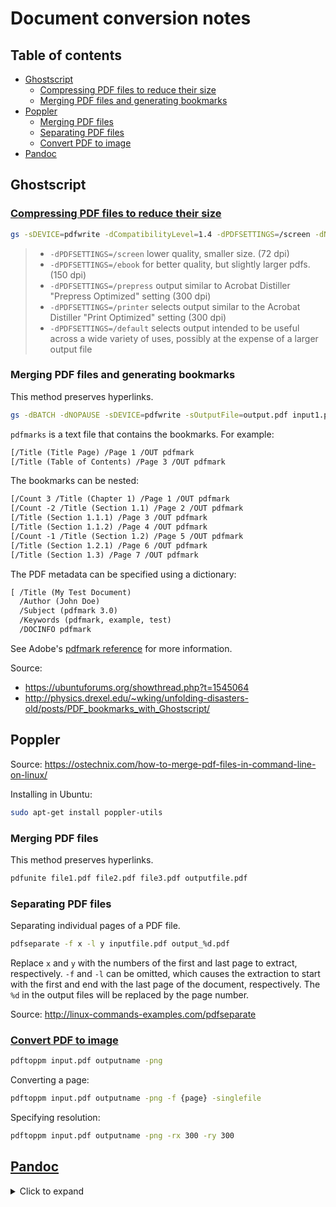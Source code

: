 # Document conversion notes <!-- omit in toc -->

## Table of contents <!-- omit in toc -->

- [Ghostscript](#ghostscript)
  - [Compressing PDF files to reduce their size](#compressing-pdf-files-to-reduce-their-size)
  - [Merging PDF files and generating bookmarks](#merging-pdf-files-and-generating-bookmarks)
- [Poppler](#poppler)
  - [Merging PDF files](#merging-pdf-files)
  - [Separating PDF files](#separating-pdf-files)
  - [Convert PDF to image](#convert-pdf-to-image)
- [Pandoc](#pandoc)

## Ghostscript

### [Compressing PDF files to reduce their size](https://askubuntu.com/a/256449/714808)

```sh
gs -sDEVICE=pdfwrite -dCompatibilityLevel=1.4 -dPDFSETTINGS=/screen -dNOPAUSE -dQUIET -dBATCH -sOutputFile=output.pdf input.pdf
```

> - `-dPDFSETTINGS=/screen` lower quality, smaller size. (72 dpi)
> - `-dPDFSETTINGS=/ebook` for better quality, but slightly larger pdfs. (150 dpi)
> - `-dPDFSETTINGS=/prepress` output similar to Acrobat Distiller "Prepress Optimized" setting (300 dpi)
> - `-dPDFSETTINGS=/printer` selects output similar to the Acrobat Distiller "Print Optimized" setting (300 dpi)
> - `-dPDFSETTINGS=/default` selects output intended to be useful across a wide variety of uses, possibly at the expense of a larger output file

### Merging PDF files and generating bookmarks

This method preserves hyperlinks.

```sh
gs -dBATCH -dNOPAUSE -sDEVICE=pdfwrite -sOutputFile=output.pdf input1.pdf input2.pdf etc.pdf pdfmarks
```

`pdfmarks` is a text file that contains the bookmarks. For example:

```txt
[/Title (Title Page) /Page 1 /OUT pdfmark
[/Title (Table of Contents) /Page 3 /OUT pdfmark
```

The bookmarks can be nested:

```txt
[/Count 3 /Title (Chapter 1) /Page 1 /OUT pdfmark
[/Count -2 /Title (Section 1.1) /Page 2 /OUT pdfmark
[/Title (Section 1.1.1) /Page 3 /OUT pdfmark
[/Title (Section 1.1.2) /Page 4 /OUT pdfmark
[/Count -1 /Title (Section 1.2) /Page 5 /OUT pdfmark
[/Title (Section 1.2.1) /Page 6 /OUT pdfmark
[/Title (Section 1.3) /Page 7 /OUT pdfmark
```

The PDF metadata can be specified using a dictionary:

```txt
[ /Title (My Test Document)
  /Author (John Doe)
  /Subject (pdfmark 3.0)
  /Keywords (pdfmark, example, test)
  /DOCINFO pdfmark
```

See Adobe's [pdfmark reference](https://www.adobe.com/content/dam/acom/en/devnet/acrobat/pdfs/pdfmark_reference.pdf) for more information.

Source:

- <https://ubuntuforums.org/showthread.php?t=1545064>
- <http://physics.drexel.edu/~wking/unfolding-disasters-old/posts/PDF_bookmarks_with_Ghostscript/>

## Poppler

Source: <https://ostechnix.com/how-to-merge-pdf-files-in-command-line-on-linux/>

Installing in Ubuntu:

```sh
sudo apt-get install poppler-utils
```

### Merging PDF files

This method preserves hyperlinks.

```sh
pdfunite file1.pdf file2.pdf file3.pdf outputfile.pdf
```

### Separating PDF files

Separating individual pages of a PDF file.

```sh
pdfseparate -f x -l y inputfile.pdf output_%d.pdf
```

Replace `x` and `y` with the numbers of the first and last page to extract, respectively. `-f` and `-l` can be omitted, which causes the extraction to start with the first and end with the last page of the document, respectively. The `%d` in the output files will be replaced by the page number.

Source: <http://linux-commands-examples.com/pdfseparate>

### [Convert PDF to image](https://askubuntu.com/a/50180/714808)

```sh
pdftoppm input.pdf outputname -png
```

Converting a page:

```sh
pdftoppm input.pdf outputname -png -f {page} -singlefile
```

Specifying resolution:

```sh
pdftoppm input.pdf outputname -png -rx 300 -ry 300
```

## [Pandoc](https://pandoc.org/)

<details>
<summary>
Click to expand
</summary>

### Syntax highlighting <!-- omit in toc -->

Content fenced by three backticks (\`) will be parsed as codeblocks. If a language is not specified after the first three backticks, Pandoc parses the content into the `verbatim` environment on LaTeX. This prevents the codeblock from being formatted using the default syntax highlighting settings (including background colour). To prevent this from happening, assign these code blocks markup languages such as `html` or `md`.

Allowing syntax highlighting of inline code (refs: [1](https://stackoverflow.com/a/54669722/4573584), [2](https://stackoverflow.com/a/34481948/4573584)):

```latex
% preamble - required packages
\usepackage{xcolor}
\definecolor{bgcolor}{HTML}{f0f8ff}
% set background colour
\let\oldtexttt\texttt
\renewcommand{\texttt}[1]{
  \colorbox{bgcolor}{\oldtexttt{#1}}
}
```

### Markdown to Beamer <!-- omit in toc -->

[The Easiest Way to Make Presentations! (Pandoc + Markdown)](https://www.youtube.com/watch?v=dum7q6UXiCE) by Luke Smith on YouTube

[Pandoc command](https://pandoc.org/demos.html):

```sh
pandoc -t beamer file.md -o file.pdf
```

[YAML metadata](https://pandoc.org/MANUAL.html#variables-for-beamer-slides):

```yml
---
aspectratio:
  - 169
title:
  - Title
subtitle:
  - Subtitle
author:
  - Author
subject:
  - Subject
date:
  - \today
theme:
  - Madrid
colortheme:
  - beaver
keywords:
  - random
  - notes
---
```

### Markdown to PDF <!-- omit in toc -->

[Pandoc command](https://pandoc.org/demos.html)

```sh
pandoc file.txt --pdf-engine=pdflatex -o file.pdf
```

[YAML metadata](https://pandoc.org/MANUAL.html#variables-for-latex)

```yml
---
title:
  - Title
subtitle:
  - Subtitle
author:
  - Author
subject:
  - Subject
date:
  - \today
keywords:
  - random
  - notes
abstract:
  - Abstract.
documentclass:
  - article
fontfamily:
  - mathpazo
papersize:
  - a4
geometry:
  - top=25mm
  - left=25mm
  - right=25mm
  - bottom=25mm
---
```

Command line formatting and metadata:

- [Page title or title](https://groups.google.com/forum/#!msg/pandoc-discuss/CyiyBJOn5Gs/Olo3aq1qAi0J):

```sh
pandoc -s -V "pagetitle:My Doc Title" -V "title:My Doc Title"
```

- Today's date:

```sh
-M date="`date "+%B %e, %Y"`"
```

or

```sh
--metadata date="`date +%D`"
```

To obtain date formats:

```sh
date --help
```

### Markdown to reveal.js <!-- omit in toc -->

[Pandoc commands](https://pandoc.org/demos.html):

- For slides with math:

```sh
pandoc -s --mathjax -i -t revealjs SLIDES.txt -o example16d.html
```

```sh
pandoc -t revealjs -s habits.txt -o habits.html
```

[YAML metadata](https://pandoc.org/MANUAL.html#variables-for-html-slides):

```yml
---
revealjs-url:
  - https://revealjs.com/
title:
  - Title
author:
  - Author
date:
  - 20/04/2019
theme:
  - white
---
```

### [Input multiple files](https://gist.github.com/xuanlongma/5564190) <!-- omit in toc -->

```sh
pandoc -s input1.md input2.md input3.md -o output.html
```

</details>
